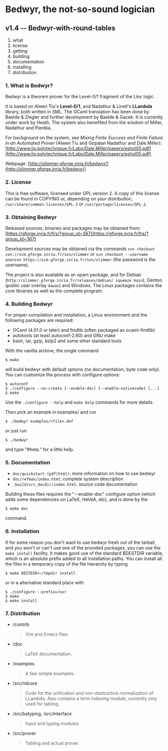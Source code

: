 Bedwyr, the not-so-sound logician
=================================
v1.4 -- Bedwyr-with-round-tables
--------------------------------

1. what
2. license
3. getting
4. building
5. documentation
6. installing
7. distribution


### 1. What is Bedwyr? ###

Bedwyr is a theorem prover for the Level-0/1 fragment of the Linc logic.

It is based on Alwen Tiu's **Level-0/1**, and Nadathur & Linell's
**LLambda** library, both written in SML. The OCaml translation has been
done by Baelde & Ziegler and further development by Baelde & Gacek.
It is currently under work by Heath.  The system also benefited from the
wisdom of Miller, Nadathur and Pientka.

For background on the system, see
*Mixing Finite Success and Finite Failure in an Automated Prover*
(Alwen Tiu and Gopalan Nadathur and Dale Miller):
[http://www.lix.polytechnique.fr/Labo/Dale.Miller/papers/eshol05.pdf](http://www.lix.polytechnique.fr/Labo/Dale.Miller/papers/eshol05.pdf)

Webpage:
[http://slimmer.gforge.inria.fr/bedwyr/](http://slimmer.gforge.inria.fr/bedwyr/)


### 2. License ###

This is free software, licensed under GPL version 2.  A copy of this
license can be found in COPYING or, depending on your distribution,
`/usr/share/common-licenses/GPL-2` or `/usr/portage/licenses/GPL-2`.


### 3. Obtaining Bedwyr ###

Released sources, binaries and packages may be obtained from:
  [https://gforge.inria.fr/frs/?group_id=367](https://gforge.inria.fr/frs/?group_id=367)

Development sources may be obtained via the commands
  `svn checkout svn://scm.gforge.inria.fr/svn/slimmer`
or
  `svn checkout --username anonsvn https://scm.gforge.inria.fr/svn/slimmer`
(the password is the username).

The project is also available as an opam package, and for Debian
(`http://slimmer.gforge.inria.fr/releases/debian/ squeeze main`), Gentoo
(public user overlay `dawan`) and Windows.  The Linux packages contains
the core libraries as well as the complete program.


### 4. Building Bedwyr ###

For proper compilation and installation, a Linux environment and the
following packages are required:

- OCaml (4.01.0 or later) and findlib (often packaged as ocaml-findlib)
- autotools (at least autoconf-2.60) and GNU make
- bash, tar, gzip, bzip2 and some other standard tools

With the vanilla archive, the single command

    $ make

will build bedwyr with default options (no documentation, byte code
only).  You can customize the process with configure options:

    $ autoconf
    $ ./configure --no-create [--enable-doc] [--enable-nativecode] [...]
    $ make

Use the `./configure --help` and `make help` commands for more details.

Then pick an example in examples/ and run

    $ ./bedwyr examples/<file>.def

or just run

    $ ./bedwyr

and type "#help." for a little help.


### 5. Documentation ###

- `doc/quickstart.(pdf|html)`: more information on how to use bedwyr
- `doc/refman/index.html`: complete system description
- `_build/src_docdir/index.html`: source code documentation

Building these files requires the "--enable-doc" configure option (which
adds some dependencies on LaTeX, HeVeA, etc), and is done by the

    $ make doc

command.


### 6. Installation ###

If for some reason you don't want to use bedwyr fresh out of the
tarball, and you won't or can't use one of the provided packages, you
can use the `make install` facility.  It makes good use of the standard
$DESTDIR variable, which is an absolute prefix added to all installation
paths.  You can install all the files in a temporary copy of the file
hierarchy by typing

    $ make DESTDIR=~/tmpdir install

or in a alternative standard place with

    $ ./configure --prefix=/usr
    $ make
    $ make install


### 7. Distribution ###

-   /contrib

    > Vim and Emacs files.

-   /doc

    > LaTeX documentation.

-   /examples

    > A few simple examples.

-   /src/ndcore

    > Code for the unification and non-destructive normalization of LLambda.
    > Also contains a term indexing module, currently only used for tabling.

-   /src/batyping, /src/interface

    > Input and typing modules.

-   /src/prover

    > Tabling and actual prover.
